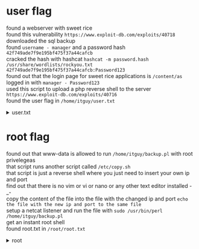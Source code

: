 # user flag
found a webserver with sweet rice  
found this vulnerability `https://www.exploit-db.com/exploits/40718`  
downloaded the sql backup  
found `username - manager` and a password hash `42f749ade7f9e195bf475f37a44cafcb`  
cracked the hash with hashcat `hashcat -m password.hash /usr/share/wordlists/rockyou.txt`  
`42f749ade7f9e195bf475f37a44cafcb:Password123`  
found out that the login page for sweet rice applications is `/content/as`  
logged in with `manager - Password123`  
used this script to upload a php reverse shell to the server `https://www.exploit-db.com/exploits/40716`  
found the user flag in `/home/itguy/user.txt`

<details>
<summary>user.txt</summary>
THM{63e5bce9271952aad1113b6f1ac28a07}
</details> 

# root flag
found out that www-data is allowed to run `/home/itguy/backup.pl` with root privelegeas    
that script runs another script called `/etc/copy.sh`  
that script is just a reverse shell where you just need to insert your own ip and port  
find out that there is no vim or vi or nano or any other text editor installed -_-  
copy the content of the file into the file with the changed ip and port `echo the file with the new ip and port to the same file`   
setup a netcat listener and run the file with `sudo /usr/bin/perl /home/itguy/backup.pl`  
get an instant root shell  
found root.txt in `/root/root.txt`

<details>
<summary>root</summary>
THM{6637f41d0177b6f37cb20d775124699f}
</details>  